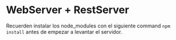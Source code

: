 # WebServer + RestServer

Recuerden instalar los node_modules con el siguiente command ``` npm install ``` antes de empezar a levantar el servidor.